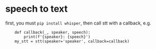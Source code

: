 #  speech to text

first, you must `pip install whisper`,
then call stt with a callback, e.g.

```
    def callback(_, speaker, speech):
        print(f'{speaker}: {speech}')
    my_stt = stt(speaker='speaker', callback=callback)
```
